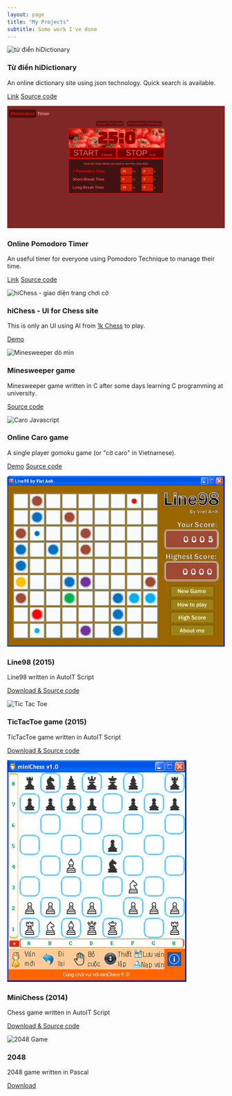```yaml
---
layout: page
title: "My Projects"
subtitle: Some work I've done
---
```


<div class="row">
	<div class="col-sm-6 col-md-4">
		<div class="thumbnail">
			<img src="https://vietanhdev.com/hiDictionary/screenshot.png" alt="từ điển hiDictionary">
			<div class="caption">
				<h3>Từ điển hiDictionary</h3>
				<p>An online dictionary site using json technology. Quick search is available.</p>
				<p><a href="https://vietanhdev.com/hiDictionary/" class="btn btn-default" role="button">Link</a> <a href="https://github.com/vietanhdev/hiDictionary/" class="btn btn-primary" role="button">Source code</a></p>
			</div>
		</div>
	</div>
	<div class="col-sm-6 col-md-4">
		<div class="thumbnail">
			<img src="https://raw.githubusercontent.com/vietanhdev/Pomodoro-Timer/master/screenshot.png" alt="Online Pomodoro Timer">
			<div class="caption">
				<h3>Online Pomodoro Timer</h3>
				<p>An useful timer for everyone using Pomodoro Technique to manage their time.</p>
				<p><a href="https://vietanhdev.com/Pomodoro-Timer/" class="btn btn-default" role="button">Link</a> <a href="https://github.com/vietanhdev/Pomodoro-Timer/" class="btn btn-primary" role="button">Source code</a></p>
			</div>
		</div>
	</div>
	<div class="col-sm-6 col-md-4">
		<div class="thumbnail">
			<img src="https://vietanhdev.com/projects/hiChess/screenshot.png" alt="hiChess - giao diện trang chơi cờ">
			<div class="caption">
				<h3>hiChess - UI for Chess site</h3>
				<p>This is only an UI using AI from <a href="http://1kchess.an3.es/">1k Chess</a> to play.</p>
				<p><a href="https://vietanhdev.com/projects/hiChess/" class="btn btn-primary" role="button">Demo</a></p>
			</div>
		</div>
	</div>
</div>
<div class="row">
	<div class="col-sm-6 col-md-4">
		<div class="thumbnail">
			<img src="https://raw.githubusercontent.com/vietanhdev/minesweeper-in-c/master/screenshot.png" alt="Minesweeper dò mìn">
			<div class="caption">
				<h3>Minesweeper game</h3>
				<p>Minesweeper game written in C after some days learning C programming at university.</p>
				<p><a href="https://github.com/vietanhdev/minesweeper-in-c" class="btn btn-primary" role="button">Source code</a></p>
			</div>
		</div>
	</div>
	<div class="col-sm-6 col-md-4">
		<div class="thumbnail">
			<img src="https://github.com/vietanhdev/van-caro-online/raw/master/screenshot.png" alt="Caro Javascript">
			<div class="caption">
				<h3>Online Caro game</h3>
				<p>A single player gomoku game (or "cờ caro" in Vietnamese).</p>
				<p><a href="https://vietanhdev.com/projects/caro/" class="btn btn-default" role="button">Demo</a> <a href="https://github.com/vietanhdev/van-caro-online" class="btn btn-primary" role="button">Source code</a></p>
			</div>
		</div>
	</div>
	<div class="col-sm-6 col-md-4">
		<div class="thumbnail">
			<img src="https://github.com/vietanhdev/line98/raw/master/screenshot.png" alt="Line 98">
			<div class="caption">
				<h3>Line98 (2015)</h3>
				<p>Line98 written in AutoIT Script</p>
				<p><a href="https://github.com/vietanhdev/line98" class="btn btn-primary" role="button">Download &amp; Source code</a></p>
			</div>
		</div>
	</div>
</div>
<div class="row">
	<div class="col-sm-6 col-md-4">
		<div class="thumbnail">
			<img src="https://github.com/vietanhdev/tic-tac-toe/raw/master/screenshot.jpg" alt="Tic Tac Toe">
			<div class="caption">
				<h3>TicTacToe game (2015)</h3>
				<p>TicTacToe game written in AutoIT Script</p>
				<p><a href="https://github.com/vietanhdev/tic-tac-toe" class="btn btn-primary" role="button">Download &amp; Source code</a></p>
			</div>
		</div>
	</div>
	<div class="col-sm-6 col-md-4">
		<div class="thumbnail">
			<img src="https://github.com/vietanhdev/minichess/raw/master/screenshot.png" alt="Chess Game">
			<div class="caption">
				<h3>MiniChess (2014)</h3>
				<p>Chess game written in AutoIT Script</p>
				<p><a href="https://github.com/vietanhdev/minichess" class="btn btn-primary" role="button">Download &amp; Source code</a></p>
			</div>
		</div>
	</div>
	<div class="col-sm-6 col-md-4">
		<div class="thumbnail">
			<img src="https://vietanhdev.com/projects/2048-pascal/2048.png" alt="2048 Game">
			<div class="caption">
				<h3>2048</h3>
				<p>2048 game written in Pascal</p>
				<p><a href="https://vietanhdev.com/projects/2048-pascal/2048.zip" class="btn btn-primary" role="button">Download</a></p>
			</div>
		</div>
	</div>
</div>
